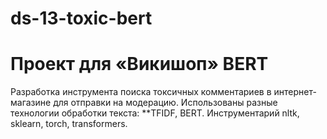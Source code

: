 # ds-13-toxic-bert
# Проект для «Викишоп» BERT

Разработка инструмента поиска токсичных комментариев в интернет-магазине для отправки на модерацию.
Использованы разные технологии обработки текста: **TFIDF, BERT. Инструментарий nltk, sklearn, torch, transformers.
